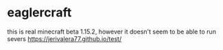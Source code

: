 # eaglercraft
this is real minecraft beta 1.15.2, however it doesn't seem to be able to run severs
https://jerivalera77.github.io/test/
